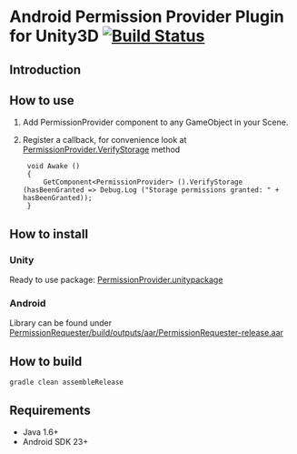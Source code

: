 # Android Permission Provider Plugin for Unity3D [![Build Status](https://travis-ci.org/kibotu/PermissionProviderForUnity3D.svg)](https://travis-ci.org/kibotu/PermissionProviderForUnity3D)

## Introduction

## How to use

1. Add PermissionProvider component to any GameObject in your Scene.
2. Register a callback, for convenience look at [PermissionProvider.VerifyStorage](Unity/PermissionProvider.cs#L30-L35) method

		void Awake ()
		{
			GetComponent<PermissionProvider> ().VerifyStorage (hasBeenGranted => Debug.Log ("Storage permissions granted: " + hasBeenGranted));
		}

## How to install

### Unity

Ready to use package:  [PermissionProvider.unitypackage](PermissionProvider.unitypackage)

### Android

Library can be found under [PermissionRequester/build/outputs/aar/PermissionRequester-release.aar](PermissionRequester/build/outputs/aar/PermissionRequester-release.aar) 

## How to build 

	gradle clean assembleRelease
		
## Requirements

* Java 1.6+
* Android SDK 23+